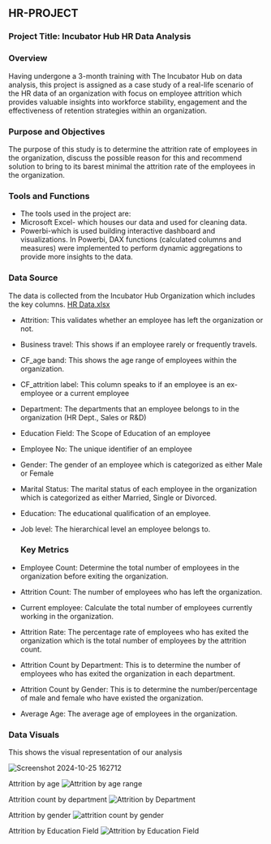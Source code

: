  ## HR-PROJECT

### Project Title: Incubator Hub HR Data Analysis


### Overview
Having undergone a 3-month training with The Incubator Hub on data analysis, this project is assigned as a case study of a real-life scenario of the HR data of an organization with focus on employee attrition which provides valuable insights into workforce stability, engagement and the effectiveness of retention strategies within an organization. 


### Purpose and Objectives
The purpose of this study is to determine the attrition rate of employees in the organization, discuss the possible reason for this and recommend solution to bring to its barest minimal the attrition rate of the employees in the organization.


### Tools and Functions
- The tools used in the project are: 
- Microsoft Excel- which houses our data and used for cleaning data.
- Powerbi-which is used building interactive dashboard and visualizations.
In Powerbi, DAX functions (calculated columns and measures) were implemented to perform dynamic aggregations to provide more insights to the data.


### Data Source
The data is collected from the Incubator Hub Organization which includes the key columns. [HR Data.xlsx](https://github.com/user-attachments/files/17544237/HR.Data.xlsx)

- Attrition: This validates whether an employee has left the organization or not.
- Business travel: This shows if an employee rarely or frequently travels.
- CF_age band: This shows the age range of employees within the organization.
- CF_attrition label: This column speaks to if an employee is an ex-employee or a current employee
- Department: The departments that an employee belongs to in the organization (HR Dept., Sales or R&D)
- Education Field: The Scope of Education of an employee
- Employee No: The unique identifier of an employee
- Gender: The gender of an employee which is categorized as either Male or Female
- Marital Status: The marital status of each employee in the organization which is categorized as either Married, Single or Divorced.
- Education: The educational qualification of an employee.
- Job level: The hierarchical level an employee belongs to.


  ### Key Metrics
- Employee Count: Determine the total number of employees in the organization before exiting the organization.
- Attrition Count: The number of employees who has left the organization.
- Current employee: Calculate the total number of employees currently working in the organization. 
- Attrition Rate: The percentage rate of employees who has exited the organization which is the total number of employees by the attrition count.
- Attrition Count by Department: This is to determine the number of employees who has exited the organization in each department.
- Attrition Count by Gender: This is to determine the number/percentage of male and female who have existed the organization.
- Average Age: The average age of employees in the organization. 


### Data Visuals
This shows the visual representation of our analysis

![Screenshot 2024-10-25 162712](https://github.com/user-attachments/assets/59bdc96a-d3bf-4953-b64d-6dc3be504b5a)


Attrition by age
![Attrition by age range](https://github.com/user-attachments/assets/68950110-33c3-4693-9098-32f09adee265)


Attrition count by department
![Attrition by Department](https://github.com/user-attachments/assets/1c4352e7-a54c-4de4-ba99-50f81c1266a4)


Attrition by gender
![attrition count by gender](https://github.com/user-attachments/assets/2d564c00-3d46-4859-b91e-8d356897d2fa)


Attrition by Education Field
![Attrition by Education Field](https://github.com/user-attachments/assets/3431bbbe-7776-4044-b6ca-bb66ae7b6b52)






